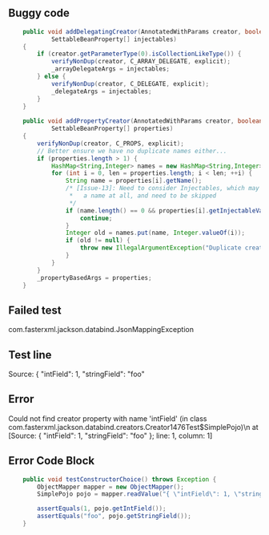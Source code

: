## Buggy code
```java
    public void addDelegatingCreator(AnnotatedWithParams creator, boolean explicit,
            SettableBeanProperty[] injectables)
    {
        if (creator.getParameterType(0).isCollectionLikeType()) {
            verifyNonDup(creator, C_ARRAY_DELEGATE, explicit);
            _arrayDelegateArgs = injectables;
        } else {
            verifyNonDup(creator, C_DELEGATE, explicit);
            _delegateArgs = injectables;
        }
    }
    
    public void addPropertyCreator(AnnotatedWithParams creator, boolean explicit,
            SettableBeanProperty[] properties)
    {
        verifyNonDup(creator, C_PROPS, explicit);
        // Better ensure we have no duplicate names either...
        if (properties.length > 1) {
            HashMap<String,Integer> names = new HashMap<String,Integer>();
            for (int i = 0, len = properties.length; i < len; ++i) {
                String name = properties[i].getName();
                /* [Issue-13]: Need to consider Injectables, which may not have
                 *   a name at all, and need to be skipped
                 */
                if (name.length() == 0 && properties[i].getInjectableValueId() != null) {
                    continue;
                }
                Integer old = names.put(name, Integer.valueOf(i));
                if (old != null) {
                    throw new IllegalArgumentException("Duplicate creator property \""+name+"\" (index "+old+" vs "+i+")");
                }
            }
        }
        _propertyBasedArgs = properties;
    }

```

## Failed test
com.fasterxml.jackson.databind.JsonMappingException

## Test line
Source: { \"intField\": 1, \"stringField\": \"foo\"

## Error
Could not find creator property with name 'intField' (in class com.fasterxml.jackson.databind.creators.Creator1476Test$SimplePojo)\n at [Source: { \"intField\": 1, \"stringField\": \"foo\" }; line: 1, column: 1]

## Error Code Block
```java
    public void testConstructorChoice() throws Exception {
        ObjectMapper mapper = new ObjectMapper();
        SimplePojo pojo = mapper.readValue("{ \"intField\": 1, \"stringField\": \"foo\" }", SimplePojo.class);

        assertEquals(1, pojo.getIntField());
        assertEquals("foo", pojo.getStringField());
    }
```
